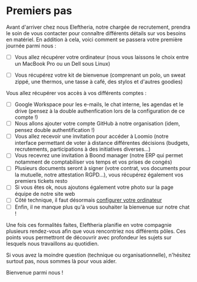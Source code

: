 # Premiers pas

Avant d'arriver chez nous Eleftheria, notre chargée de recrutement, prendra le soin de vous contacter pour connaître différents détails sur vos besoins en matériel. En addition à cela, voici comment se passera votre première journée parmi nous : 

- [ ] Vous allez récupérer votre ordinateur (nous vous laissons le choix entre un MacBook Pro ou un Dell sous Linux)
- [ ] Vous récupérez votre kit de bienvenue (comprenant un polo, un sweat zippé, une thermos, une tasse à café, des stylos et d'autres goodies)



Vous allez récupérer vos accès à vos différents comptes :
- [ ] Google Workspace pour les e-mails, le chat interne, les agendas et le drive (pensez à la double authenfication lors de la configuration de ce compte !)
- [ ] Nous allons ajouter votre compte GitHub à notre organisation (idem, pensez double authentification !)
- [ ] Vous allez recevoir une invitation pour accéder à Loomio (notre interface permettant de voter à distance différentes décisions (budgets, recrutements, participations à des initiatives diverses...)
- [ ] Vous recevrez une invitation à Boond manager (notre ERP qui permet notamment de comptabiliser vos temps et vos prises de congés)
- [ ] Plusieurs documents seront à signer (votre contrat, vos documents pour la mutuelle, notre attestation RGPD...), vous récupérez également vos premiers tickets resto 
- [ ] Si vous êtes ok, nous ajoutons également votre photo sur la page équipe de notre site web
- [ ] Côté technique, il faut désormais [configurer votre ordinateur](installation.md)
- [ ] Enfin, il ne manque plus qu'à vous souhaiter la bienvenue sur notre chat !

Une fois ces formalités faites, Eleftheria planifie en votre compagnie plusieurs rendez-vous afin que vous rencontriez nos différents pôles. Ces points vous permettront de découvrir avec profondeur les sujets sur lesquels nous travaillons au quotidien.

Si vous avez la moindre question (technique ou organisationnelle), n'hésitez surtout pas, nous sommes là pour vous aider.

Bienvenue parmi nous !
